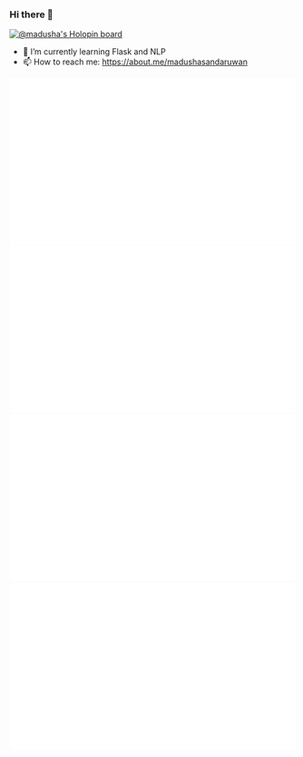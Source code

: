 ### Hi there 👋

[![@madusha's Holopin board](https://holopin.me/madusha)](https://holopin.io/@madusha)

- 🌱 I’m currently learning Flask and NLP
- 📫 How to reach me: https://about.me/madushasandaruwan

![Overview Card](https://raw.githubusercontent.com/MadushaS/gitstat/master/generated/overview.svg#gh-dark-mode-only)
![Overview Card](https://raw.githubusercontent.com/MadushaS/gitstat/master/generated/overview.svg#gh-light-mode-only)
![Stats Card](https://raw.githubusercontent.com/MadushaS/gitstat/master/generated/languages.svg#gh-dark-mode-only)
![Stats Card](https://raw.githubusercontent.com/MadushaS/gitstat/master/generated/languages.svg#gh-light-mode-only)

